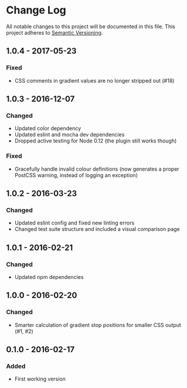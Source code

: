 # Change Log
All notable changes to this project will be documented in this file.
This project adheres to [Semantic Versioning](http://semver.org/).

## 1.0.4 - 2017-05-23
### Fixed
- CSS comments in gradient values are no longer stripped out (#18)

## 1.0.3 - 2016-12-07
### Changed
- Updated color dependency
- Updated eslint and mocha dev dependencies
- Dropped active testing for Node 0.12 (the plugin still works though)

### Fixed
- Gracefully handle invalid colour definitions (now generates a proper PostCSS warning, instead of logging an exception)

## 1.0.2 - 2016-03-23
### Changed
- Updated eslint config and fixed new linting errors
- Changed test suite structure and included a visual comparison page

## 1.0.1 - 2016-02-21
### Changed
- Updated npm dependencies

## 1.0.0 - 2016-02-20
### Changed
- Smarter calculation of gradient stop positions for smaller CSS output (#1, #2)

## 0.1.0 - 2016-02-17
### Added
- First working version
